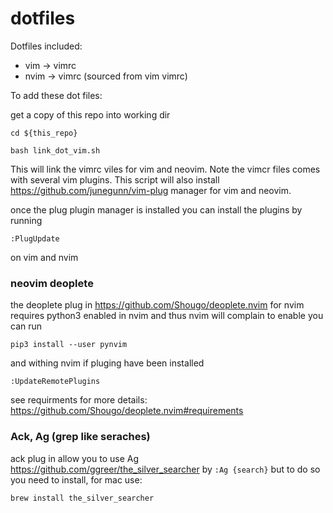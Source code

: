 # dotfiles

Dotfiles included:

* vim -> vimrc
* nvim -> vimrc (sourced from vim vimrc)

To add these dot files:

get a copy of this repo into working dir

```
cd ${this_repo}
```
```
bash link_dot_vim.sh
```

This will link the vimrc viles for vim and neovim. Note the vimcr files comes with several vim plugins. This script will also install https://github.com/junegunn/vim-plug manager for vim and neovim.

once the plug plugin manager is installed you can install the plugins by running

```
:PlugUpdate
```
on vim and nvim


### neovim deoplete
the deoplete plug in https://github.com/Shougo/deoplete.nvim for nvim requires python3 enabled in nvim and thus nvim will complain to enable you can run

```
pip3 install --user pynvim
```
and withing nvim if pluging have been installed
```
:UpdateRemotePlugins
```
see requirments for more details: https://github.com/Shougo/deoplete.nvim#requirements

### Ack, Ag (grep like seraches)
ack plug in allow you to use Ag https://github.com/ggreer/the_silver_searcher by `:Ag {search}` but to do so you need to install, for mac use:
```
brew install the_silver_searcher
```
